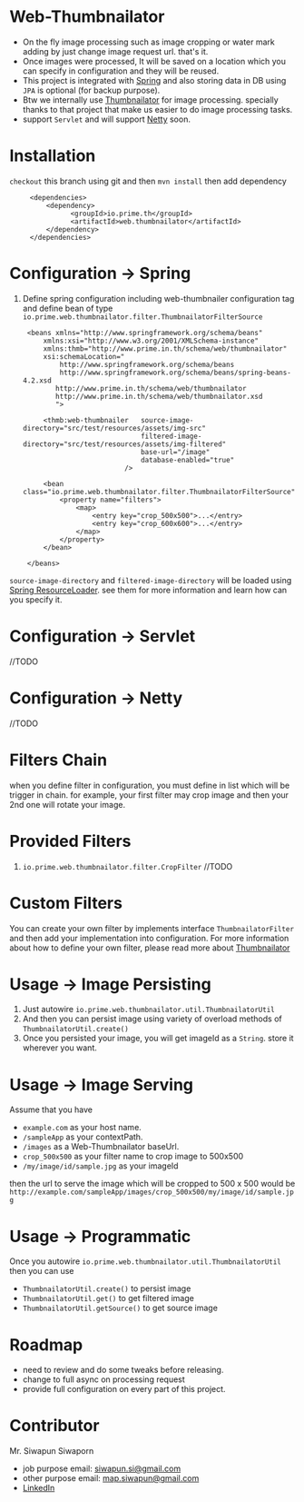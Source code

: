 # Web-Thumbnailator
- On the fly image processing such as image cropping or water mark adding by just change image request url. that's it.
- Once images were processed, It will be saved on a location which you can specify in configuration and they will be reused.
- This project is integrated with [Spring](https://github.com/spring-projects/spring-framework) and also storing data in DB using `JPA` is optional (for backup purpose).
- Btw we internally use [Thumbnailator](https://github.com/coobird/thumbnailator) for image processing. specially thanks to that project that make us easier to do image processing tasks.
- support `Servlet` and will support [Netty](https://github.com/netty/netty) soon.

# Installation
`checkout` this branch using git and then `mvn install` then add dependency
     
         <dependencies>
             <dependency>
			       <groupId>io.prime.th</groupId>
			       <artifactId>web.thumbnailator</artifactId>
             </dependency>
         </dependencies>		

# Configuration -> Spring
1. Define spring configuration including web-thumbnailer configuration tag and define bean of type `io.prime.web.thumbnailator.filter.ThumbnailatorFilterSource`

     	<beans xmlns="http://www.springframework.org/schema/beans"
			xmlns:xsi="http://www.w3.org/2001/XMLSchema-instance"
			xmlns:thmb="http://www.prime.in.th/schema/web/thumbnailator"
			xsi:schemaLocation="
				http://www.springframework.org/schema/beans 
				http://www.springframework.org/schema/beans/spring-beans-4.2.xsd
		       http://www.prime.in.th/schema/web/thumbnailator
		       http://www.prime.in.th/schema/web/thumbnailator.xsd
		       ">
				
			<thmb:web-thumbnailer 	source-image-directory="src/test/resources/assets/img-src" 
									filtered-image-directory="src/test/resources/assets/img-filtered" 
									base-url="/image" 
									database-enabled="true"
								/>
			
			<bean class="io.prime.web.thumbnailator.filter.ThumbnailatorFilterSource">
				<property name="filters">
					<map>
						<entry key="crop_500x500">...</entry>
						<entry key="crop_600x600">...</entry>
					</map>
				</property>
			</bean>
			
		</beans>

`source-image-directory` and `filtered-image-directory` will be loaded using [Spring ResourceLoader](http://docs.spring.io/spring/docs/current/spring-framework-reference/html/resources.html). see them for more information and learn how can you specify it.
	
# Configuration -> Servlet
//TODO

# Configuration -> Netty
//TODO

# Filters Chain
when you define filter in configuration, you must define in list which will be trigger in chain. for example, your first filter may crop image and then your 2nd one will rotate your image.

# Provided Filters
1. `io.prime.web.thumbnailator.filter.CropFilter` //TODO

# Custom Filters
You can create your own filter by implements interface `ThumbnailatorFilter` and then add your implementation into configuration.
For more information about how to define your own filter, please read more about [Thumbnailator](https://github.com/coobird/thumbnailator)

# Usage -> Image Persisting		
1. Just autowire `io.prime.web.thumbnailator.util.ThumbnailatorUtil`
2. And then you can persist image using variety of overload methods of `ThumbnailatorUtil.create()` 
3. Once you persisted your image, you will get imageId as a `String`. store it wherever you want.

# Usage -> Image Serving
Assume that you have
- `example.com` as your host name.
- `/sampleApp` as your contextPath.
- `/images` as a Web-Thumbnailator baseUrl.
- `crop_500x500` as your filter name to crop image to 500x500
- `/my/image/id/sample.jpg` as your imageId

then the url to serve the image which will be cropped to 500 x 500 would be `http://example.com/sampleApp/images/crop_500x500/my/image/id/sample.jpg`

# Usage -> Programmatic
Once you autowire `io.prime.web.thumbnailator.util.ThumbnailatorUtil` then you can use
- `ThumbnailatorUtil.create()` to persist image
- `ThumbnailatorUtil.get()` to get filtered image
- `ThumbnailatorUtil.getSource()` to get source image

# Roadmap
- need to review and do some tweaks before releasing.
- change to full async on processing request
- provide full configuration on every part of this project.

# Contributor
Mr. Siwapun Siwaporn
- job purpose email: siwapun.si@gmail.com
- other purpose email: map.siwapun@gmail.com
- [LinkedIn](https://www.linkedin.com/in/siwapun-siwaporn-3b060594)

